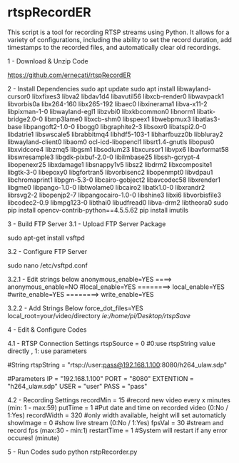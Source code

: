 # rtspRecordER
This script is a tool for recording RTSP streams using Python. It allows for a variety of configurations, including the ability to set the record duration, add timestamps to the recorded files, and automatically clear old recordings. 

1 - Download & Unzip Code

https://github.com/ernecati/rtspRecordER

2 - Install Dependencies
sudo apt update 
sudo apt install libwayland-cursor0 libxfixes3 libva2 libdav1d4 libavutil56 libxcb-render0 libwavpack1 libvorbis0a libx264-160 libx265-192 libaec0 libxinerama1 libva-x11-2 libpixman-1-0 libwayland-egl1 libzvbi0 libxkbcommon0 libnorm1 libatk-bridge2.0-0 libmp3lame0 libxcb-shm0 libspeex1 libwebpmux3 libatlas3-base libpangoft2-1.0-0 libogg0 libgraphite2-3 libsoxr0 libatspi2.0-0 libdatrie1 libswscale5 librabbitmq4 libhdf5-103-1 libharfbuzz0b libbluray2 libwayland-client0 libaom0 ocl-icd-libopencl1 libsrt1.4-gnutls libopus0 libxvidcore4 libzmq5 libgsm1 libsodium23 libxcursor1 libvpx6 libavformat58 libswresample3 libgdk-pixbuf-2.0-0 libilmbase25 libssh-gcrypt-4 libopenexr25 libxdamage1 libsnappy1v5 libsz2 libdrm2 libxcomposite1 libgtk-3-0 libepoxy0 libgfortran5 libvorbisenc2 libopenmpt0 libvdpau1 libchromaprint1 libpgm-5.3-0 libcairo-gobject2 libavcodec58 libxrender1 libgme0 libpango-1.0-0 libtwolame0 libcairo2 libatk1.0-0 libxrandr2 librsvg2-2 libopenjp2-7 libpangocairo-1.0-0 libshine3 libxi6 libvorbisfile3 libcodec2-0.9 libmpg123-0 libthai0 libudfread0 libva-drm2 libtheora0
sudo pip install opencv-contrib-python==4.5.5.62
pip install imutils

3 - Build FTP Server
3.1 - Upload FTP Server Package

sudo apt-get install vsftpd

3.2 - Configure FTP Server

sudo nano /etc/vsftpd.conf

3.2.1 - Edit strings below
anonymous_enable=YES ====> anonymous_enable=NO
#local_enable=YES ========> local_enable=YES
#write_enable=YES ========> write_enable=YES

3.2.2 - Add Strings Below
force_dot_files=YES
local_root=your/video/directory *ie:/home/pi/Desktop/rtspSave*

4 - Edit & Configure Codes

4.1 - RTSP Connection Settings
rtspSource = 0 #0:use rtspString value directly , 1: use parameters 

#String
rtspString = "rtsp://user:pass@192.168.1.100:8080/h264_ulaw.sdp"

#Parameters
IP = "192.168.1.100"
PORT = "8080"
EXTENTION = "h264_ulaw.sdp"
USER = "user"
PASS = "pass"

4.2 - Recording Settings
recordMin = 15 #record new video every x minutes (min: 1 - max:59)
putTime = 1 #Put date and time on recorded video (0:No / 1:Yes)
recordWidth = 320 #only width available, height will set automaticly
showImage = 0 #show live stream (0:No / 1:Yes)
fpsVal = 30 #stream and record fps (max:30 - min:1)
restartTime = 1 #System will restart if any error occures! (minute)

5 - Run Codes
sudo python rstpRecorder.py

